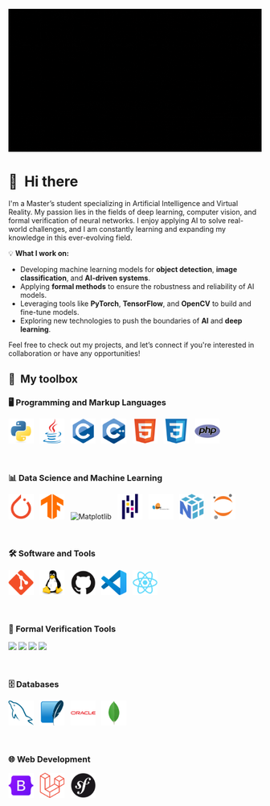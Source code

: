 ![Hey there, I'm Houda. I'm passionate about AI, deep learning, and computer vision. Check out my work!](https://github.com/hudakhadiri/hudakhadiri/raw/main/hello.gif)

# 👋 &nbsp;Hi there

I'm a Master’s student specializing in Artificial Intelligence and Virtual Reality. My passion lies in the fields of deep learning, computer vision, and formal verification of neural networks. I enjoy applying AI to solve real-world challenges, and I am constantly learning and expanding my knowledge in this ever-evolving field.

💡 **What I work on:**
- Developing machine learning models for **object detection**, **image classification**, and **AI-driven systems**.
- Applying **formal methods** to ensure the robustness and reliability of AI models.
- Leveraging tools like **PyTorch**, **TensorFlow**, and **OpenCV** to build and fine-tune models.
- Exploring new technologies to push the boundaries of **AI** and **deep learning**.

Feel free to check out my projects, and let’s connect if you're interested in collaboration or have any opportunities!



## 🧰 &nbsp;My toolbox

### 🖥️ Programming and Markup Languages

<p align="left">
  <img src="https://raw.githubusercontent.com/devicons/devicon/master/icons/python/python-original.svg" alt="Python" width="50" height="50"/> &nbsp;
  <img src="https://raw.githubusercontent.com/devicons/devicon/master/icons/java/java-original.svg" alt="Java" width="50" height="50"/> &nbsp;
  <img src="https://raw.githubusercontent.com/devicons/devicon/master/icons/c/c-original.svg" alt="C" width="50" height="50"/> &nbsp;
  <img src="https://raw.githubusercontent.com/devicons/devicon/master/icons/cplusplus/cplusplus-original.svg" alt="C++" width="50" height="50"/> &nbsp;
  <img src="https://raw.githubusercontent.com/devicons/devicon/master/icons/html5/html5-original.svg" alt="HTML5" width="50" height="50"/> &nbsp;
  <img src="https://raw.githubusercontent.com/devicons/devicon/master/icons/css3/css3-original.svg" alt="CSS3" width="50" height="50"/> &nbsp;
  <img src="https://raw.githubusercontent.com/devicons/devicon/master/icons/php/php-original.svg" alt="PHP" width="50" height="50"/>
</p>

<br>

### 📊 Data Science and Machine Learning

<p align="left">
  <img src="https://raw.githubusercontent.com/devicons/devicon/master/icons/pytorch/pytorch-original.svg" alt="PyTorch" width="50" height="50"/> &nbsp;
  <img src="https://raw.githubusercontent.com/devicons/devicon/master/icons/tensorflow/tensorflow-original.svg" alt="TensorFlow" width="50" height="50"/> &nbsp;
  <img src="https://upload.wikimedia.org/wikipedia/commons/8/84/Matplotlib_icon.svg" alt="Matplotlib" width="50" height="50"/> &nbsp;
  <img src="https://raw.githubusercontent.com/devicons/devicon/master/icons/pandas/pandas-original.svg" alt="Pandas" width="50" height="50"/> &nbsp;
  <img src="https://raw.githubusercontent.com/scikit-learn/scikit-learn/main/doc/logos/scikit-learn-logo.svg" alt="Scikit-learn" width="50" height="50"/> &nbsp;
  <img src="https://raw.githubusercontent.com/devicons/devicon/master/icons/numpy/numpy-original.svg" alt="NumPy" width="50" height="50"/> &nbsp;
  <img src="https://raw.githubusercontent.com/devicons/devicon/master/icons/jupyter/jupyter-original.svg" alt="Jupyter" width="50" height="50"/>
</p>


<br>

### 🛠️ Software and Tools

<p align="left">
  <img src="https://raw.githubusercontent.com/devicons/devicon/master/icons/git/git-original.svg" alt="Git" width="50" height="50"/> &nbsp;
  <img src="https://raw.githubusercontent.com/devicons/devicon/master/icons/linux/linux-original.svg" alt="Linux" width="50" height="50"/> &nbsp;
  <img src="https://raw.githubusercontent.com/devicons/devicon/master/icons/github/github-original.svg" alt="GitHub" width="50" height="50"/> &nbsp;
  <img src="https://raw.githubusercontent.com/devicons/devicon/master/icons/vscode/vscode-original.svg" alt="VS Code" width="50" height="50"/> &nbsp;
  <img src="https://raw.githubusercontent.com/devicons/devicon/master/icons/react/react-original.svg" alt="React" width="50" height="50"/>
</p>

<br>

### 🧪 Formal Verification Tools

<p align="left">
  <img src="https://img.shields.io/badge/Frama_C-000000?style=for-the-badge&logo=tool&logoColor=white"/>
  <img src="https://img.shields.io/badge/ACSL-007ACC?style=for-the-badge&logo=tool&logoColor=white"/>
  <img src="https://img.shields.io/badge/Z3-2C2255?style=for-the-badge&logo=tool&logoColor=white"/>
  <img src="https://img.shields.io/badge/Alt_Ergo-000000?style=for-the-badge&logo=tool&logoColor=white"/>
</p>

<br>

### 🗄️ Databases

<p align="left">
  <img src="https://raw.githubusercontent.com/devicons/devicon/master/icons/mysql/mysql-original.svg" alt="MySQL" width="50" height="50"/> &nbsp;
  <img src="https://raw.githubusercontent.com/devicons/devicon/master/icons/sqlite/sqlite-original.svg" alt="SQLite" width="50" height="50"/> &nbsp;
  <img src="https://raw.githubusercontent.com/devicons/devicon/master/icons/oracle/oracle-original.svg" alt="Oracle" width="50" height="50"/> &nbsp;
  <img src="https://raw.githubusercontent.com/devicons/devicon/master/icons/mongodb/mongodb-original.svg" alt="MongoDB" width="50" height="50"/>
</p>

<br>

### 🌐 Web Development

<p align="left">
  <img src="https://raw.githubusercontent.com/devicons/devicon/master/icons/bootstrap/bootstrap-original.svg" alt="Bootstrap" width="50" height="50"/> &nbsp;
  <img src="https://raw.githubusercontent.com/devicons/devicon/master/icons/laravel/laravel-original.svg" alt="Laravel" width="50" height="50"/> &nbsp;
  <img src="https://raw.githubusercontent.com/devicons/devicon/master/icons/symfony/symfony-original.svg" alt="Symfony" width="50" height="50"/>
</p>

<br>





